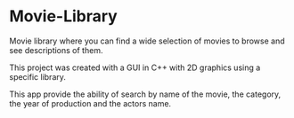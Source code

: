# Movie-Library
Movie library where you can find a wide selection of movies to browse and see descriptions of them.

This project was created with a GUI in C++ with 2D graphics using a specific library.

This app provide the ability of search by name of the movie, the category, the year of production and the actors name.
